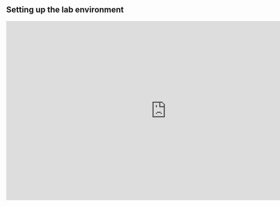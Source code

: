 ## Setting up the lab environment
<iframe width="853" height="480" src="https://www.youtube.com/embed/mfr9DaHSorU?rel=0" frameborder="0" allowfullscreen></iframe>

